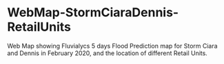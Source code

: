 # WebMap-StormCiaraDennis-RetailUnits
Web Map showing Fluvialycs 5 days Flood Prediction map for Storm Ciara and Dennis in February 2020, and the location of different Retail Units.
